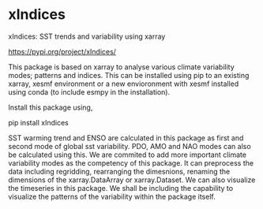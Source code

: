 # xIndices
xIndices: SST trends and variability using xarray

https://pypi.org/project/xIndices/

This package is based on xarray to analyse various climate variability modes; patterns and indices. This can be installed using pip to an existing xarray, xesmf environment or a new envioronment with xesmf installed using conda (to include esmpy in the installation).

Install this package using,

pip install xIndices

SST warming trend and ENSO are calculated in this package as first and second mode of global sst variability. PDO, AMO and NAO modes can also be calculated using this. We are commited to add more important climate variability modes as the competency of this package. It can preprocess the data including regridding, rearranging the dimesnions, renaming the dimensions of the xarray.DataArray or xarray.Dataset. We can also visualize the timeseries in this package. We shall be including the capability to visualize the patterns of the variability within the package itself.
